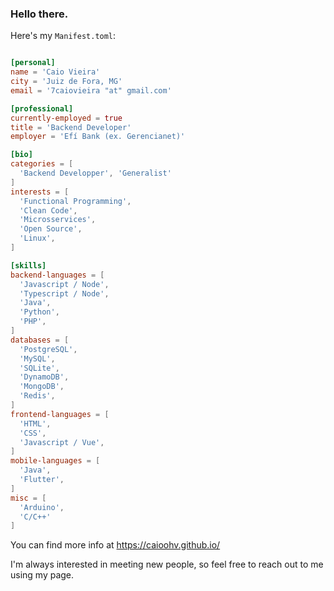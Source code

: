 <h3>Hello there.</h3>

Here's my `Manifest.toml`:

```toml

[personal]
name = 'Caio Vieira'
city = 'Juiz de Fora, MG'
email = '7caiovieira "at" gmail.com'

[professional]
currently-employed = true
title = 'Backend Developer'
employer = 'Efí Bank (ex. Gerencianet)'

[bio]
categories = [
  'Backend Developper', 'Generalist'
]
interests = [
  'Functional Programming',
  'Clean Code',
  'Microsservices',
  'Open Source',
  'Linux',
]

[skills]
backend-languages = [
  'Javascript / Node',
  'Typescript / Node',
  'Java',
  'Python',
  'PHP',
]
databases = [
  'PostgreSQL',
  'MySQL',
  'SQLite',
  'DynamoDB',
  'MongoDB',
  'Redis',
]
frontend-languages = [
  'HTML',
  'CSS',
  'Javascript / Vue',
]
mobile-languages = [
  'Java',
  'Flutter',
]
misc = [
  'Arduino',
  'C/C++'
]
```

You can find more info at https://caioohv.github.io/

I'm always interested in meeting new people, so feel free to reach out to me using my page.
